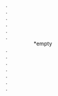  .   
    .  
      .  
        .  
          .  
            .  
&#8195;&#8195;&#8195;&#8195;&#8195;     *empty  
              .  
                .  
                  .  
                    .  
                      .  
                        .  
                          .  
